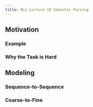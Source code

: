 ```yaml
---
title: NLU Lecture 19 Semantic Parsing
---
```


## Motivation
### Example
### Why the Task is Hard
## Modeling
### Sequence-to-Sequence
### Coarse-to-Fine
